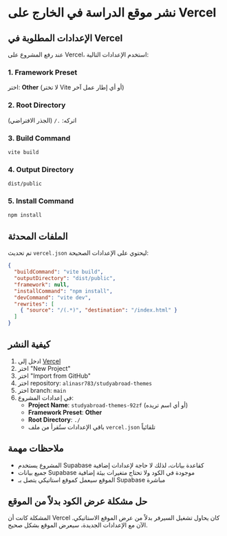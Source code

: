 # نشر موقع الدراسة في الخارج على Vercel

## الإعدادات المطلوبة في Vercel

عند رفع المشروع على Vercel، استخدم الإعدادات التالية:

### 1. Framework Preset
اختر: **Other** (لا تختر Vite أو أي إطار عمل آخر)

### 2. Root Directory
اتركه: `./` (الجذر الافتراضي)

### 3. Build Command
`vite build`

### 4. Output Directory
`dist/public`

### 5. Install Command
`npm install`

## الملفات المحدثة

تم تحديث `vercel.json` ليحتوي على الإعدادات الصحيحة:

```json
{
  "buildCommand": "vite build",
  "outputDirectory": "dist/public",
  "framework": null,
  "installCommand": "npm install",
  "devCommand": "vite dev",
  "rewrites": [
    { "source": "/(.*)", "destination": "/index.html" }
  ]
}
```

## كيفية النشر

1. ادخل إلى [Vercel](https://vercel.com)
2. اختر "New Project"
3. اختر "Import from GitHub"
4. اختر repository: `alinasr783/studyabroad-themes`
5. اختر branch: `main`
6. في إعدادات المشروع:
   - **Project Name**: `studyabroad-themes-92zf` (أو أي اسم تريده)
   - **Framework Preset**: **Other**
   - **Root Directory**: `./`
   - باقي الإعدادات ستُقرأ من ملف `vercel.json` تلقائياً

## ملاحظات مهمة

- المشروع يستخدم Supabase كقاعدة بيانات، لذلك لا حاجة لإعدادات إضافية
- جميع بيانات Supabase موجودة في الكود ولا تحتاج متغيرات بيئة إضافية
- الموقع سيعمل كموقع استاتيكي يتصل بـ Supabase مباشرة

## حل مشكلة عرض الكود بدلاً من الموقع

المشكلة كانت أن Vercel كان يحاول تشغيل السيرفر بدلاً من عرض الموقع الاستاتيكي. الآن مع الإعدادات الجديدة، سيعرض الموقع بشكل صحيح.